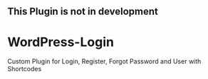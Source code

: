 ## This Plugin is not in development

# WordPress-Login
Custom Plugin for Login, Register, Forgot Password and User with Shortcodes
